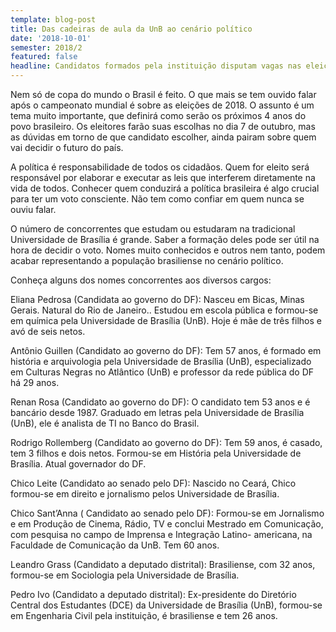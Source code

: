 ```yaml
---
template: blog-post
title: Das cadeiras de aula da UnB ao cenário político
date: '2018-10-01'
semester: 2018/2
featured: false
headline: Candidatos formados pela instituição disputam vagas nas eleições de 2018
---
```

Nem só de copa do mundo o Brasil é feito. O que mais se tem ouvido falar após o campeonato mundial é sobre as eleições de 2018. O assunto é um tema muito importante, que definirá como serão os próximos 4 anos do povo brasileiro. Os eleitores farão suas escolhas no dia 7 de outubro, mas as dúvidas em torno de que candidato escolher, ainda pairam sobre quem vai decidir o futuro do país.

 

A política é responsabilidade de todos os cidadãos. Quem for eleito será responsável por elaborar e executar as leis que interferem diretamente na vida de todos. Conhecer quem conduzirá a política brasileira é algo crucial para ter um voto consciente. Não tem como confiar em quem nunca se ouviu falar.

 

O número de concorrentes que estudam ou estudaram na tradicional Universidade de Brasília é grande. Saber a formação deles pode ser útil na hora de decidir o voto. Nomes muito conhecidos e outros nem tanto, podem acabar representando a população brasiliense no cenário político. 

 

 Conheça alguns dos nomes concorrentes aos diversos cargos: 

 

Eliana Pedrosa (Candidata ao governo do DF): Nasceu em Bicas, Minas Gerais. Natural do Rio de Janeiro.. Estudou em escola pública e formou-se em química pela Universidade de Brasília (UnB). Hoje é mãe de três filhos e avó de seis netos.

 

 

Antônio Guillen (Candidato ao governo do DF): Tem 57 anos, é formado em história e arquivologia pela Universidade de Brasília (UnB), especializado em Culturas Negras no Atlântico (UnB) e professor da rede pública do DF há 29 anos.

 

 

Renan Rosa (Candidato ao governo do DF): O candidato tem 53 anos e é bancário desde 1987. Graduado em letras pela Universidade de Brasília (UnB), ele é analista de TI no Banco do Brasil. 

 

 

Rodrigo Rollemberg (Candidato ao governo do DF): Tem 59 anos, é casado, tem 3 filhos e dois netos. Formou-se em História pela Universidade de Brasília. Atual governador do DF. 

 

 

Chico Leite (Candidato ao senado pelo DF): Nascido no Ceará, Chico formou-se em direito e jornalismo pelos Universidade de Brasília.

 

Chico Sant’Anna ( Candidato ao senado pelo DF): Formou-se em Jornalismo e em Produção de Cinema, Rádio, TV e conclui Mestrado em Comunicação, com pesquisa no campo de Imprensa e Integração Latino- americana, na Faculdade de Comunicação da UnB. Tem 60 anos. 

 

 

Leandro Grass (Candidato a deputado distrital): Brasiliense, com 32 anos, formou-se em Sociologia pela Universidade de Brasília.

 

Pedro Ivo (Candidato a deputado distrital): Ex-presidente do Diretório Central dos Estudantes (DCE) da Universidade de Brasília (UnB), formou-se em Engenharia Civil pela instituição, é brasiliense e tem 26 anos.
